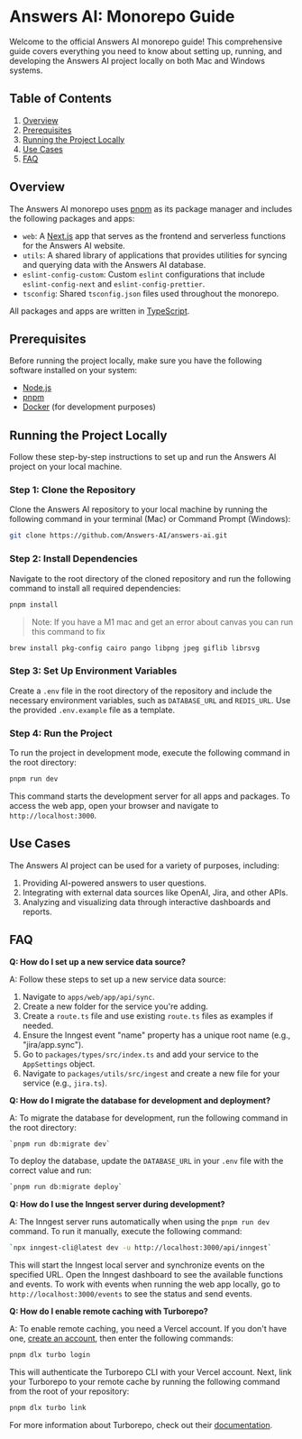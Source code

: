 Answers AI: Monorepo Guide
==========================

Welcome to the official Answers AI monorepo guide! This comprehensive guide covers everything you need to know about setting up, running, and developing the Answers AI project locally on both Mac and Windows systems.

Table of Contents
-----------------

1.  [Overview](#overview)
2.  [Prerequisites](#prerequisites)
3.  [Running the Project Locally](#running-the-project-locally)
4.  [Use Cases](#use-cases)
5.  [FAQ](#faq)

Overview
--------

The Answers AI monorepo uses [pnpm](https://pnpm.io) as its package manager and includes the following packages and apps:

*   `web`: A [Next.js](https://nextjs.org/) app that serves as the frontend and serverless functions for the Answers AI website.
*   `utils`: A shared library of applications that provides utilities for syncing and querying data with the Answers AI database.
*   `eslint-config-custom`: Custom `eslint` configurations that include `eslint-config-next` and `eslint-config-prettier`.
*   `tsconfig`: Shared `tsconfig.json` files used throughout the monorepo.

All packages and apps are written in [TypeScript](https://www.typescriptlang.org/).

Prerequisites
-------------

Before running the project locally, make sure you have the following software installed on your system:

*   [Node.js](https://nodejs.org/)
*   [pnpm](https://pnpm.io/)
*   [Docker](https://www.docker.com/) (for development purposes)

Running the Project Locally
---------------------------

Follow these step-by-step instructions to set up and run the Answers AI project on your local machine.

### Step 1: Clone the Repository

Clone the Answers AI repository to your local machine by running the following command in your terminal (Mac) or Command Prompt (Windows):


```bash
git clone https://github.com/Answers-AI/answers-ai.git
```

### Step 2: Install Dependencies

Navigate to the root directory of the cloned repository and run the following command to install all required dependencies:

```bash
pnpm install
```

> Note: If you have a M1 mac and get an error about canvas you can run this command to fix

```bash
brew install pkg-config cairo pango libpng jpeg giflib librsvg
```

### Step 3: Set Up Environment Variables

Create a `.env` file in the root directory of the repository and include the necessary environment variables, such as `DATABASE_URL` and `REDIS_URL`. Use the provided `.env.example` file as a template.

### Step 4: Run the Project

To run the project in development mode, execute the following command in the root directory:


```bash
pnpm run dev
```

This command starts the development server for all apps and packages. To access the web app, open your browser and navigate to `http://localhost:3000`.

Use Cases
---------

The Answers AI project can be used for a variety of purposes, including:

1.  Providing AI-powered answers to user questions.
2.  Integrating with external data sources like OpenAI, Jira, and other APIs.
3.  Analyzing and visualizing data through interactive dashboards and reports.

FAQ
---

**Q: How do I set up a new service data source?**

A: Follow these steps to set up a new service data source:

1.  Navigate to `apps/web/app/api/sync`.
2.  Create a new folder for the service you're adding.
3.  Create a `route.ts` file and use existing `route.ts` files as examples if needed.
4.  Ensure the Inngest event "name" property has a unique root name (e.g., "jira/app.sync").
5.  Go to `packages/types/src/index.ts` and add your service to the `AppSettings` object.
6.  Navigate to `packages/utils/src/ingest` and create a new file for your service (e.g., <code>jira.ts</code>).


**Q: How do I migrate the database for development and deployment?**

A: To migrate the database for development, run the following command in the root directory:

```bash
`pnpm run db:migrate dev`
```

To deploy the database, update the `DATABASE_URL` in your `.env` file with the correct value and run:

```bash
`pnpm run db:migrate deploy`
```

**Q: How do I use the Inngest server during development?**

A: The Inngest server runs automatically when using the `pnpm run dev` command. To run it manually, execute the following command:

```bash
`npx inngest-cli@latest dev -u http://localhost:3000/api/inngest`
```

This will start the Inngest local server and synchronize events on the specified URL. Open the Inngest dashboard to see the available functions and events. To work with events when running the web app locally, go to `http://localhost:3000/events` to see the status and send events.

**Q: How do I enable remote caching with Turborepo?**

A: To enable remote caching, you need a Vercel account. If you don't have one, [create an account](https://vercel.com/signup), then enter the following commands:

```bash
pnpm dlx turbo login
```

This will authenticate the Turborepo CLI with your Vercel account. Next, link your Turborepo to your remote cache by running the following command from the root of your repository:

```bash
pnpm dlx turbo link
```

For more information about Turborepo, check out their [documentation](https://turbo.build/).